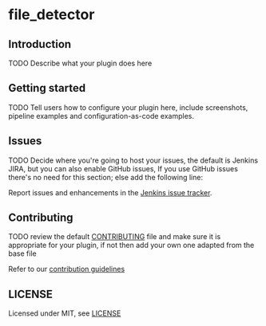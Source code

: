 # file_detector

## Introduction

TODO Describe what your plugin does here

## Getting started

TODO Tell users how to configure your plugin here, include screenshots, pipeline examples and 
configuration-as-code examples.

## Issues

TODO Decide where you're going to host your issues, the default is Jenkins JIRA, but you can also enable GitHub issues,
If you use GitHub issues there's no need for this section; else add the following line:

Report issues and enhancements in the [Jenkins issue tracker](https://issues.jenkins-ci.org/).

## Contributing

TODO review the default [CONTRIBUTING](https://github.com/jenkinsci/.github/blob/master/CONTRIBUTING.md) file and make sure it is appropriate for your plugin, if not then add your own one adapted from the base file

Refer to our [contribution guidelines](https://github.com/jenkinsci/.github/blob/master/CONTRIBUTING.md)

## LICENSE

Licensed under MIT, see [LICENSE](LICENSE.md)

